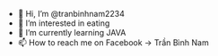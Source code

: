 - 👋 Hi, I’m @tranbinhnam2234
- 👀 I’m interested in eating
- 🌱 I’m currently learning JAVA
- 📫 How to reach me on Facebook -> Trần Bình Nam

<!---
tranbinhnam2234/tranbinhnam2234 is a ✨ special ✨ repository because its `README.md` (this file) appears on your GitHub profile.
You can click the Preview link to take a look at your changes.
--->
